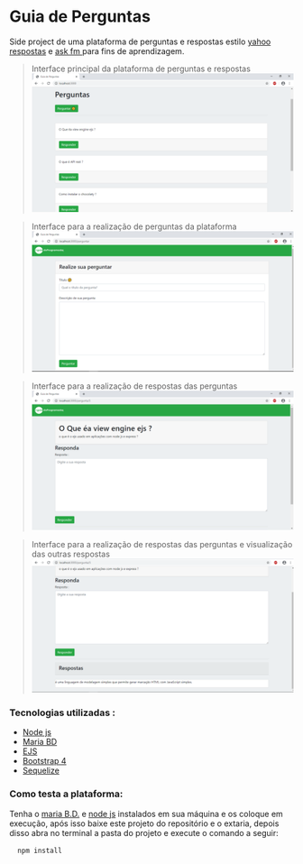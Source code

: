 # Guia de Perguntas #

 Side project de uma plataforma de perguntas e respostas estilo [yahoo respostas](https://br.answers.yahoo.com/)  e [ask fm ](https://ask.fm/) para fins de aprendizagem.
 
 >Interface principal da plataforma de perguntas e respostas 
 >![Guia de Perguntas](img/img1.png)

 >Interface para a realização de perguntas da plataforma
 >![Guia de Perguntas](img/img3.png)
 
 >Interface para a realização de respostas das perguntas 
 >![Guia de Perguntas](img/img4.png)

 >Interface para a realização de respostas das perguntas e visualização das outras respostas 
>![Guia de Perguntas](img/img5.png)

### Tecnologias utilizadas : ###

* [Node js](https://nodejs.org/en/)
* [Maria BD](https://mariadb.org/)
* [EJS](https://ejs.co/)
* [Bootstrap 4](https://getbootstrap.com/)
* [Sequelize](https://sequelize.org/)

### Como testa a plataforma: ###

Tenha o [maria B.D.](https://mariadb.org/) e [node js](https://nodejs.org/en/) instalados em sua máquina e os coloque em execução, após isso baixe este projeto do repositório e o extaria, depois disso abra no terminal a pasta do projeto e execute o comando a seguir:

`````bash
  npm install
`````

